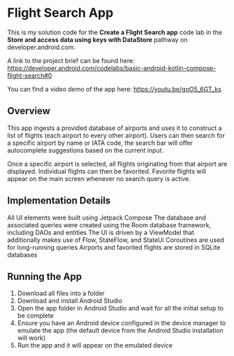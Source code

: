 Flight Search App
==================================
This is my solution code for the **Create a Flight Search app** code lab in the **Store and access data using keys with DataStore** pathway on developer.android.com.

A link to the project brief can be found here: https://developer.android.com/codelabs/basic-android-kotlin-compose-flight-search#0

You can find a video demo of the app here: https://youtu.be/goO5_6GT_ks

Overview
------------
This app ingests a provided database of airports and uses it to construct a list of flights (each airport to every other airport).
Users can then search for a specific airport by name or IATA code, the search bar will offer autocomplete suggestions based on the current input.

Once a specific airport is selected, all flights originating from that airport are displayed.
Individual flights can then be favorited. Favorite flights will appear on the main screen whenever no search query is active. 


Implementation Details
--------------
All UI elements were built using Jetpack Compose 
The database and associated queries were created using the Room database framework, including DAOs and entities 
The UI is driven by a ViewModel that additionally makes use of Flow, StateFlow, and StateUi
Coroutines are used for long-running queries
Airports and favorited flights are stored in SQLite databases


Running the App
---------------
1. Download all files into a folder
2. Download and install Android Studio
3. Open the app folder in Android Studio and wait for all the initial setup to be complete
4. Ensure you have an Android device configured in the device manager to emulate the app (the default device from the Android Studio installation will work)
5. Run the app and it will appear on the emulated device 
